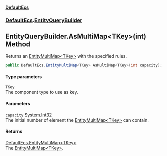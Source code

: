 #### [DefaultEcs](DefaultEcs.md 'DefaultEcs')
### [DefaultEcs](DefaultEcs.md#DefaultEcs 'DefaultEcs').[EntityQueryBuilder](EntityQueryBuilder.md 'DefaultEcs.EntityQueryBuilder')
## EntityQueryBuilder.AsMultiMap&lt;TKey&gt;(int) Method
Returns an [EntityMultiMap&lt;TKey&gt;](EntityMultiMap_TKey_.md 'DefaultEcs.EntityMultiMap&lt;TKey&gt;') with the specified rules.  
```csharp
public DefaultEcs.EntityMultiMap<TKey> AsMultiMap<TKey>(int capacity);
```
#### Type parameters
<a name='DefaultEcs_EntityQueryBuilder_AsMultiMap_TKey_(int)_TKey'></a>
`TKey`  
The component type to use as key.
  
#### Parameters
<a name='DefaultEcs_EntityQueryBuilder_AsMultiMap_TKey_(int)_capacity'></a>
`capacity` [System.Int32](https://docs.microsoft.com/en-us/dotnet/api/System.Int32 'System.Int32')  
The initial number of element the [EntityMultiMap&lt;TKey&gt;](EntityMultiMap_TKey_.md 'DefaultEcs.EntityMultiMap&lt;TKey&gt;') can contain.
  
#### Returns
[DefaultEcs.EntityMultiMap&lt;](EntityMultiMap_TKey_.md 'DefaultEcs.EntityMultiMap&lt;TKey&gt;')[TKey](EntityQueryBuilder_AsMultiMap_TKey_(int).md#DefaultEcs_EntityQueryBuilder_AsMultiMap_TKey_(int)_TKey 'DefaultEcs.EntityQueryBuilder.AsMultiMap&lt;TKey&gt;(int).TKey')[&gt;](EntityMultiMap_TKey_.md 'DefaultEcs.EntityMultiMap&lt;TKey&gt;')  
The [EntityMultiMap&lt;TKey&gt;](EntityMultiMap_TKey_.md 'DefaultEcs.EntityMultiMap&lt;TKey&gt;').
